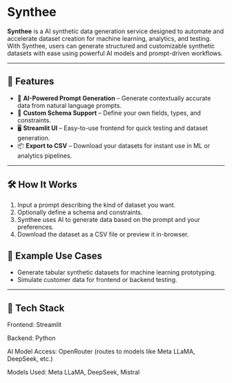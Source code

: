 # Synthee

**Synthee** is a AI synthetic data generation service designed to automate and accelerate dataset creation for machine learning, analytics, and testing. With Synthee, users can generate structured and customizable synthetic datasets with ease using powerful AI models and prompt-driven workflows.

---

## 🚀 Features

- 🧠 **AI-Powered Prompt Generation** – Generate contextually accurate data from natural language prompts.
- 🔧 **Custom Schema Support** – Define your own fields, types, and constraints.
- 🖥️ **Streamlit UI** – Easy-to-use frontend for quick testing and dataset generation.
- 📦 **Export to CSV** – Download your datasets for instant use in ML or analytics pipelines.

---

## 🛠️ How It Works

1. Input a prompt describing the kind of dataset you want.
2. Optionally define a schema and constraints.
3. Synthee uses AI to generate data based on the prompt and your preferences.
4. Download the dataset as a CSV file or preview it in-browser.

## 🧪 Example Use Cases

- Generate tabular synthetic datasets for machine learning prototyping.
- Simulate customer data for frontend or backend testing.
---

## 🧰 Tech Stack

Frontend: Streamlit

Backend: Python

AI Model Access: OpenRouter (routes to models like Meta LLaMA, DeepSeek, etc.)

Models Used: Meta LLaMA, DeepSeek, Mistral